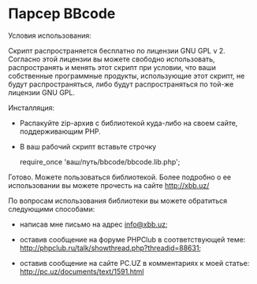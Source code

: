 # Парсер BBcode

Условия использования:

Скрипт распространяется бесплатно по лицензии GNU GPL v 2. Согласно этой
лицензии вы можете свободно использовать, распространять и менять этот скрипт
при условии, что ваши собственные программные продукты, использующие этот
скрипт, не будут распространяться, либо будут распространяться по той-же
лицензии GNU GPL.

Инсталляция:

* Распакуйте zip-архив с библиотекой куда-либо на своем сайте, поддерживающим
  PHP.

* В ваш рабочий скрипт вставьте строчку

  require_once 'ваш/путь/bbcode/bbcode.lib.php';

Готово. Можете пользоваться библиотекой.
Более подробно о ее использовании вы можете прочесть на сайте http://xbb.uz/

По вопросам использования библиотеки вы можете обратиться следующими способами:

* написав мне письмо на адрес info@xbb.uz;

* оставив сообщение на форуме PHPClub в соответствующей теме:
  http://phpclub.ru/talk/showthread.php?threadid=88631;

* оставив сообщение на сайте PC.UZ в комментариях к моей статье:
  http://pc.uz/documents/text/1591.html
